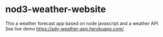 # nod3-weather-website
This a weather forecast app based on node javascript and a weather API 
See live demo https://ady-weather-app.herokuapp.com/
